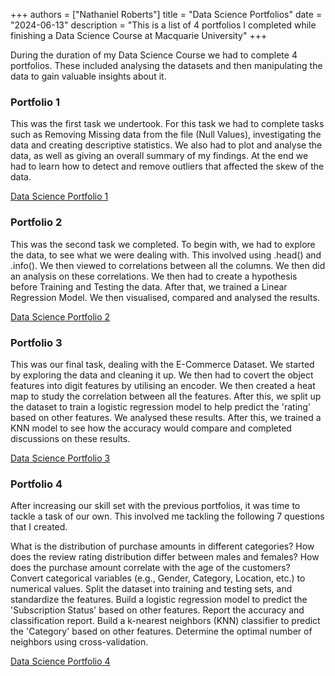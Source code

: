 +++
authors = ["Nathaniel Roberts"]
title = "Data Science Portfolios"
date = "2024-06-13"
description = "This is a list of 4 portfolios I completed while finishing a Data Science Course at Macquarie University"
+++

During the duration of my Data Science Course we had to complete 4 portfolios. These included analysing the datasets and then manipulating the data to gain valuable insights about it.

### Portfolio 1
This was the first task we undertook. For this task we had to complete tasks such as Removing Missing data from the file (Null Values), investigating the data and creating descriptive statistics. We also had to plot and analyse the data, as well as giving an overall summary of my findings. At the end we had to learn how to detect and remove outliers that affected the skew of the data.

[Data Science Portfolio 1](https://github.com/Nathaniel-Roberts/Data-Science-Portfolio-1-And-Weekly-Practicals/blob/main/Portfolio/Portfolio_1_questions.ipynb)

### Portfolio 2
This was the second task we completed. To begin with, we had to explore the data, to see what we were dealing with. This involved using .head() and .info(). We then viewed to correlations between all the columns. We then did an analysis on these correlations. We then had to create a hypothesis before Training and Testing the data. After that, we trained a Linear Regression Model. We then visualised, compared and analysed the results.

[Data Science Portfolio 2](https://github.com/Nathaniel-Roberts/Data-Science-Portfolio-2/blob/main/Portfolio_2_questions.ipynb)

### Portfolio 3
This was our final task, dealing with the E-Commerce Dataset. We started by exploring the data and cleaning it up. We then had to covert the object features into digit features by utilising an encoder. We then created a heat map to study the correlation between all the features. After this, we split up the dataset to train a logistic regression model to help predict the 'rating' based on other features. We analysed these results. After this, we trained a KNN model to see how the accuracy would compare and completed discussions on these results.

[Data Science Portfolio 3](https://github.com/Nathaniel-Roberts/Data-Science-Portfolio-3/blob/main/Portfolio_3_questions.ipynb)

### Portfolio 4
After increasing our skill set with the previous portfolios, it was time to tackle a task of our own. This involved me tackling the following 7 questions that I created.

What is the distribution of purchase amounts in different categories?
How does the review rating distribution differ between males and females?
How does the purchase amount correlate with the age of the customers?
Convert categorical variables (e.g., Gender, Category, Location, etc.) to numerical values.
Split the dataset into training and testing sets, and standardize the features.
Build a logistic regression model to predict the 'Subscription Status' based on other features. Report the accuracy and classification report.
Build a k-nearest neighbors (KNN) classifier to predict the 'Category' based on other features. Determine the optimal number of neighbors using cross-validation.

[Data Science Portfolio 4](https://github.com/Nathaniel-Roberts/Data-Science-Portfolio-4/blob/main/Portfolio_4_questions.ipynb)